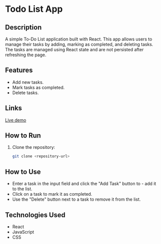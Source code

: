 # Todo List App

## Description

A simple To-Do List application built with React. This app allows users to manage their tasks by adding, marking as completed, and deleting tasks. The tasks are managed using React state and are not persisted after refreshing the page.

## Features

- Add new tasks.
- Mark tasks as completed.
- Delete tasks.

## Links

[Live demo](https://simple-todo-listapp-with-react.netlify.app/)

## How to Run

1. Clone the repository:
   ```bash
   git clone <repository-url>
   ```

## How to Use

- Enter a task in the input field and click the "Add Task" button to - add it to the list.
- Click on a task to mark it as completed.
- Use the "Delete" button next to a task to remove it from the list.

## Technologies Used

- React
- JavaScript
- CSS
